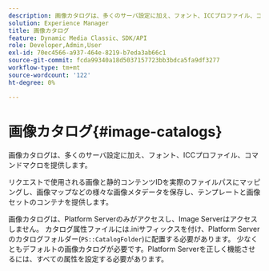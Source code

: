 ```yaml
---
description: 画像カタログは、多くのサーバ設定に加え、フォント、ICCプロファイル、コマンドマクロを提供します。
solution: Experience Manager
title: 画像カタログ
feature: Dynamic Media Classic、SDK/API
role: Developer,Admin,User
exl-id: 70ec4566-a937-464e-8219-b7eda3ab66c1
source-git-commit: fcda99340a18d5037157723bb3bdca5fa9df3277
workflow-type: tm+mt
source-wordcount: '122'
ht-degree: 0%

---
```


# 画像カタログ{#image-catalogs}

画像カタログは、多くのサーバ設定に加え、フォント、ICCプロファイル、コマンドマクロを提供します。

リクエストで使用される画像と静的コンテンツIDを実際のファイルパスにマッピングし、画像マップなどの様々な画像メタデータを保存し、テンプレートと画像セットのコンテナを提供します。

画像カタログは、Platform Serverのみがアクセスし、Image Serverはアクセスしません。 カタログ属性ファイルには.iniサフィックスを付け、Platform Serverのカタログフォルダー(`PS::CatalogFolder`)に配置する必要があります。 少なくともデフォルトの画像カタログが必要です。Platform Serverを正しく機能させるには、すべての属性を設定する必要があります。

